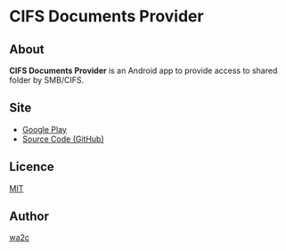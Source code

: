 CIFS Documents Provider
=======================

## About

**CIFS Documents Provider** is an Android app to provide access to shared folder by SMB/CIFS.

## Site

* [Google Play](https://play.google.com/store/apps/details?id=com.wa2c.android.cifsdocumentsprovider)
* [Source Code (GitHub)](https://github.com/wa2c/cifs-documents-provider)

## Licence

[MIT](https://github.com/wa2c/medoly-twitter-plugin/blob/master/LICENSE)

## Author

[wa2c](https://github.com/wa2c)
